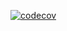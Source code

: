 [![codecov](https://codecov.io/gh/leonvanderheiden/LingoTrainer/branch/master/graph/badge.svg)](https://codecov.io/gh/leonvanderheiden/LingoTrainer)
